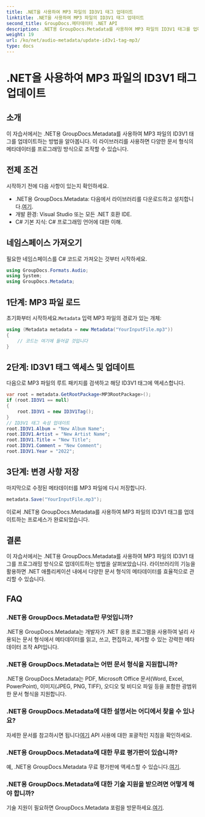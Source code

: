 ```yaml
---
title: .NET을 사용하여 MP3 파일의 ID3V1 태그 업데이트
linktitle: .NET을 사용하여 MP3 파일의 ID3V1 태그 업데이트
second_title: GroupDocs.메타데이터 .NET API
description: .NET용 GroupDocs.Metadata를 사용하여 MP3 파일의 ID3V1 태그를 업데이트합니다. .NET 애플리케이션에서 메타데이터를 쉽게 조작하려면 이 튜토리얼을 따르세요.
weight: 19
url: /ko/net/audio-metadata/update-id3v1-tag-mp3/
type: docs
---
```

# .NET을 사용하여 MP3 파일의 ID3V1 태그 업데이트

## 소개
이 자습서에서는 .NET용 GroupDocs.Metadata를 사용하여 MP3 파일의 ID3V1 태그를 업데이트하는 방법을 알아봅니다. 이 라이브러리를 사용하면 다양한 문서 형식의 메타데이터를 프로그래밍 방식으로 조작할 수 있습니다.
## 전제 조건
시작하기 전에 다음 사항이 있는지 확인하세요.
- .NET용 GroupDocs.Metadata: 다음에서 라이브러리를 다운로드하고 설치합니다.[여기](https://releases.groupdocs.com/metadata/net/).
- 개발 환경: Visual Studio 또는 모든 .NET 호환 IDE.
- C# 기본 지식: C# 프로그래밍 언어에 대한 이해.

## 네임스페이스 가져오기
필요한 네임스페이스를 C# 코드로 가져오는 것부터 시작하세요.
```csharp
using GroupDocs.Formats.Audio;
using System;
using GroupDocs.Metadata;
```
## 1단계: MP3 파일 로드
 초기화부터 시작하세요.`Metadata` 입력 MP3 파일의 경로가 있는 개체:
```csharp
using (Metadata metadata = new Metadata("YourInputFile.mp3"))
{
    // 코드는 여기에 들어갈 것입니다
}
```
## 2단계: ID3V1 태그 액세스 및 업데이트
다음으로 MP3 파일의 루트 패키지를 검색하고 해당 ID3V1 태그에 액세스합니다.
```csharp
var root = metadata.GetRootPackage<MP3RootPackage>();
if (root.ID3V1 == null)
{
    root.ID3V1 = new ID3V1Tag();
}
// ID3V1 태그 속성 업데이트
root.ID3V1.Album = "New Album Name";
root.ID3V1.Artist = "New Artist Name";
root.ID3V1.Title = "New Title";
root.ID3V1.Comment = "New Comment";
root.ID3V1.Year = "2022";
```
## 3단계: 변경 사항 저장
마지막으로 수정된 메타데이터를 MP3 파일에 다시 저장합니다.
```csharp
metadata.Save("YourInputFile.mp3");
```
이로써 .NET용 GroupDocs.Metadata를 사용하여 MP3 파일의 ID3V1 태그를 업데이트하는 프로세스가 완료되었습니다.

## 결론
이 자습서에서는 .NET용 GroupDocs.Metadata를 사용하여 MP3 파일의 ID3V1 태그를 프로그래밍 방식으로 업데이트하는 방법을 살펴보았습니다. 라이브러리의 기능을 활용하면 .NET 애플리케이션 내에서 다양한 문서 형식의 메타데이터를 효율적으로 관리할 수 있습니다.

## FAQ
### .NET용 GroupDocs.Metadata란 무엇입니까?
.NET용 GroupDocs.Metadata는 개발자가 .NET 응용 프로그램을 사용하여 널리 사용되는 문서 형식에서 메타데이터를 읽고, 쓰고, 편집하고, 제거할 수 있는 강력한 메타데이터 조작 API입니다.
### .NET용 GroupDocs.Metadata는 어떤 문서 형식을 지원합니까?
.NET용 GroupDocs.Metadata는 PDF, Microsoft Office 문서(Word, Excel, PowerPoint), 이미지(JPEG, PNG, TIFF), 오디오 및 비디오 파일 등을 포함한 광범위한 문서 형식을 지원합니다.
### .NET용 GroupDocs.Metadata에 대한 설명서는 어디에서 찾을 수 있나요?
 자세한 문서를 참고하시면 됩니다[여기](https://tutorials.groupdocs.com/metadata/net/) API 사용에 대한 포괄적인 지침을 확인하세요.
### .NET용 GroupDocs.Metadata에 대한 무료 평가판이 있습니까?
 예, .NET용 GroupDocs.Metadata 무료 평가판에 액세스할 수 있습니다.[여기](https://releases.groupdocs.com/).
### .NET용 GroupDocs.Metadata에 대한 기술 지원을 받으려면 어떻게 해야 합니까?
 기술 지원이 필요하면 GroupDocs.Metadata 포럼을 방문하세요.[여기](https://forum.groupdocs.com/c/metadata/14).